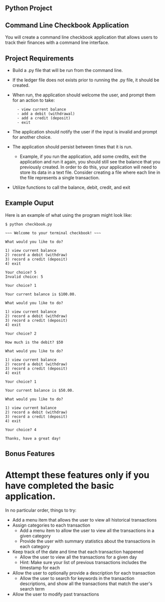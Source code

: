 ## Python Project

## Command Line Checkbook Application

You will create a command line checkbook application that allows users to track their finances with a command line interface.

## Project Requirements

- Build a .py file that will be run from the command line.

- If the ledger file does not exists prior to running the .py file, it should be created.

- When run, the application should welcome the user, and prompt them for an action to take:

        - view current balance
        - add a debit (withdrawal)
        - add a credit (deposit)
        - exit
- The application should notify the user if the input is invalid and prompt for another choice.

- The application should persist between times that it is run.

    - Example, if you run the application, add some credits, exit the application and run it        again, you should still see the balance that you previously created. In order to do           this, your application will need to store its data in a text file. Consider creating a        file where each line in the file represents a single transaction.
- Utilize functions to call the balance, debit, credit, and exit

## Example Ouput

Here is an example of what using the program might look like:


    $ python checkbook.py

    ~~~ Welcome to your terminal checkbook! ~~~

    What would you like to do?

    1) view current balance
    2) record a debit (withdraw)
    3) record a credit (deposit)
    4) exit

    Your choice? 5
    Invalid choice: 5

    Your choice? 1

    Your current balance is $100.00.

    What would you like to do?

    1) view current balance
    2) record a debit (withdraw)
    3) record a credit (deposit)
    4) exit

    Your choice? 2

    How much is the debit? $50

    What would you like to do?

    1) view current balance
    2) record a debit (withdraw)
    3) record a credit (deposit)
    4) exit

    Your choice? 1

    Your current balance is $50.00.

    What would you like to do?

    1) view current balance
    2) record a debit (withdraw)
    3) record a credit (deposit)
    4) exit

    Your choice? 4

    Thanks, have a great day!

## Bonus Features

# Attempt these features only if you have completed the basic application.

In no particular order, things to try:

- Add a menu item that allows the user to view all historical transactions
- Assign categories to each transaction
    - Add a menu item to allow the user to view all the transactions in a given category
    - Provide the user with summary statistics about the transactions in each category
- Keep track of the date and time that each transaction happened
    - Allow the user to view all the transactions for a given day
    - Hint: Make sure your list of previous transactions includes the timestamp for each
- Allow the user to optionally provide a description for each transaction
    - Allow the user to search for keywords in the transaction descriptions, and show all the       transactions that match the user's search term
- Allow the user to modify past transactions
